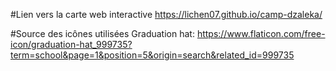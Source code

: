 #Lien vers la carte web interactive
https://lichen07.github.io/camp-dzaleka/

#Source des icônes utilisées
Graduation hat: https://www.flaticon.com/free-icon/graduation-hat_999735?term=school&page=1&position=5&origin=search&related_id=999735 
